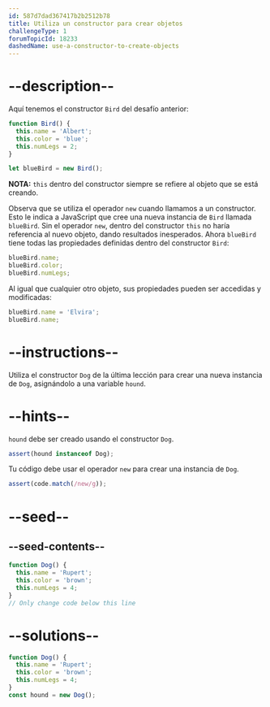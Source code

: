 ```yaml
---
id: 587d7dad367417b2b2512b78
title: Utiliza un constructor para crear objetos
challengeType: 1
forumTopicId: 18233
dashedName: use-a-constructor-to-create-objects
---
```


# --description--

Aquí tenemos el constructor `Bird` del desafío anterior:

```js
function Bird() {
  this.name = 'Albert';
  this.color = 'blue';
  this.numLegs = 2;
}

let blueBird = new Bird();
```

**NOTA:** `this` dentro del constructor siempre se refiere al objeto que se está creando.

Observa que se utiliza el operador `new` cuando llamamos a un constructor. Esto le indica a JavaScript que cree una nueva instancia de `Bird` llamada `blueBird`. Sin el operador `new`, dentro del constructor `this` no haría referencia al nuevo objeto, dando resultados inesperados. Ahora `blueBird` tiene todas las propiedades definidas dentro del constructor `Bird`:

```js
blueBird.name;
blueBird.color;
blueBird.numLegs;
```

Al igual que cualquier otro objeto, sus propiedades pueden ser accedidas y modificadas:

```js
blueBird.name = 'Elvira';
blueBird.name;
```

# --instructions--

Utiliza el constructor `Dog` de la última lección para crear una nueva instancia de `Dog`, asignándolo a una variable `hound`.

# --hints--

`hound` debe ser creado usando el constructor `Dog`.

```js
assert(hound instanceof Dog);
```

Tu código debe usar el operador `new` para crear una instancia de `Dog`.

```js
assert(code.match(/new/g));
```

# --seed--

## --seed-contents--

```js
function Dog() {
  this.name = 'Rupert';
  this.color = 'brown';
  this.numLegs = 4;
}
// Only change code below this line
```

# --solutions--

```js
function Dog() {
  this.name = 'Rupert';
  this.color = 'brown';
  this.numLegs = 4;
}
const hound = new Dog();
```
